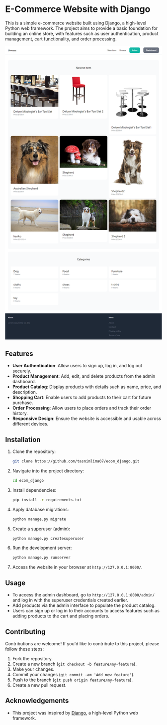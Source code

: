 # E-Commerce Website with Django

This is a simple e-commerce website built using Django, a high-level Python web framework. The project aims to provide a basic foundation for building an online store, with features such as user authentication, product management, cart functionality, and order processing.

![Example Image](media/item_images/ecom.png)


## Features

- **User Authentication**: Allow users to sign up, log in, and log out securely.
- **Product Management**: Add, edit, and delete products from the admin dashboard.
- **Product Catalog**: Display products with details such as name, price, and description.
- **Shopping Cart**: Enable users to add products to their cart for future purchase.
- **Order Processing**: Allow users to place orders and track their order history.
- **Responsive Design**: Ensure the website is accessible and usable across different devices.

## Installation

1. Clone the repository:

    ```bash
    git clone https://github.com/tasnimlima07/ecom_django.git
    ```

2. Navigate into the project directory:

    ```bash
    cd ecom_django
    ```

3. Install dependencies:

    ```bash
    pip install -r requirements.txt
    ```

4. Apply database migrations:

    ```bash
    python manage.py migrate
    ```

5. Create a superuser (admin):

    ```bash
    python manage.py createsuperuser
    ```

6. Run the development server:

    ```bash
    python manage.py runserver
    ```

7. Access the website in your browser at `http://127.0.0.1:8000/`.

## Usage

- To access the admin dashboard, go to `http://127.0.0.1:8000/admin/` and log in with the superuser credentials created earlier.
- Add products via the admin interface to populate the product catalog.
- Users can sign up or log in to their accounts to access features such as adding products to the cart and placing orders.

## Contributing

Contributions are welcome! If you'd like to contribute to this project, please follow these steps:

1. Fork the repository.
2. Create a new branch (`git checkout -b feature/my-feature`).
3. Make your changes.
4. Commit your changes (`git commit -am 'Add new feature'`).
5. Push to the branch (`git push origin feature/my-feature`).
6. Create a new pull request.


## Acknowledgements

- This project was inspired by [Django](https://www.djangoproject.com/), a high-level Python web framework.
